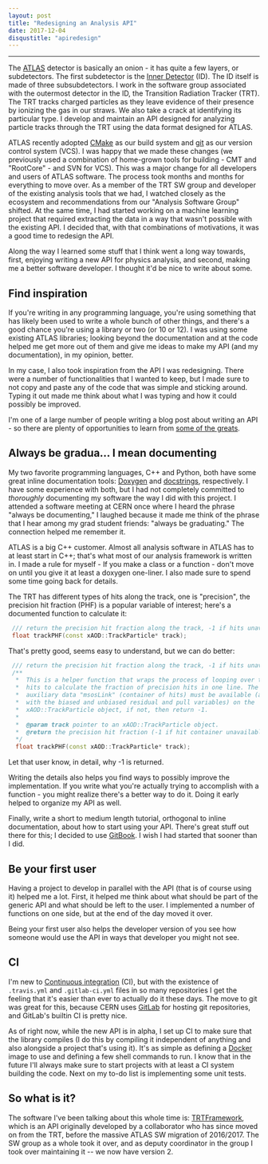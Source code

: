 ```yaml
---
layout: post
title: "Redesigning an Analysis API"
date: 2017-12-04
disqustitle: "apiredesign"
---
```


------

The [ATLAS](https://atlas.cern) detector is basically an onion - it
has quite a few layers, or subdetectors. The first subdetector is the
[Inner Detector](https://atlas.cern/discover/detector/inner-detector)
(ID). The ID itself is made of three subsubdetectors. I work in the
software group associated with the outermost detector in the ID, the
Transition Radiation Tracker (TRT). The TRT tracks charged particles
as they leave evidence of their presence by ionizing the gas in our
straws. We also take a crack at identifying its particular type. I
develop and maintain an API designed for analyzing particle tracks
through the TRT using the data format designed for ATLAS.

ATLAS recently adopted [CMake](https://cmake.org/) as our build system
and [git](https://git-scm.com/) as our version control system (VCS). I
was happy that we made these changes (we previously used a combination
of home-grown tools for building - CMT and "RootCore" - and SVN for
VCS). This was a major change for all developers and users of ATLAS
software. The process took months and months for everything to move
over. As a member of the TRT SW group and developer of the existing
analysis tools that we had, I watched closely as the ecosystem and
recommendations from our "Analysis Software Group" shifted. At the
same time, I had started working on a machine learning project that
required extracting the data in a way that wasn't possible with the
existing API. I decided that, with that combinations of motivations,
it was a good time to redesign the API.

Along the way I learned some stuff that I think went a long way
towards, first, enjoying writing a new API for physics analysis, and
second, making me a better software developer. I thought it'd be nice
to write about some.

## Find inspiration

If you're writing in any programming language, you're using something
that has likely been used to write a whole bunch of other things, and
there's a good chance you're using a library or two (or 10 or 12). I
was using some existing ATLAS libraries; looking beyond the
documentation and at the code helped me get more out of them and give
me ideas to make my API (and my documentation), in my opinion, better.

In my case, I also took inspiration from the API I was
redesigning. There were a number of functionalities that I wanted to
keep, but I made sure to not copy and paste any of the code that was
simple and sticking around. Typing it out made me think about what I
was typing and how it could possibly be improved.

I'm one of a large number of people writing a blog post about writing
an API - so there are plenty of opportunities to learn from [some of
the
greats](https://blog.keras.io/user-experience-design-for-apis.html).

## Always be gradua... I mean documenting

My two favorite programming languages, C++ and Python, both have some
great inline documentation tools:
[Doxygen](http://www.stack.nl/~dimitri/doxygen/) and
[docstrings](https://www.python.org/dev/peps/pep-0257/), respectively.
I have some experience with both, but I had not completely committed
to _thoroughly_ documenting my software the way I did with this
project. I attended a software meeting at CERN once where I heard the
phrase "always be documenting," I laughed because it made me think of
the phrase that I hear among my grad student friends: "always be
graduating." The connection helped me remember it.

ATLAS is a big C++ customer. Almost all analysis software in ATLAS has
to at least start in C++; that's what most of our analysis framework
is written in. I made a rule for myself - If you make a class or a
function - don't move on until you give it at least a doxygen
one-liner. I also made sure to spend some time going back for details.

The TRT has different types of hits along the track, one is
"precision", the precision hit fraction (PHF) is a popular variable of
interest; here's a documented function to calculate it:

```cpp
 /// return the precision hit fraction along the track, -1 if hits unavailable.
 float trackPHF(const xAOD::TrackParticle* track);
```

That's pretty good, seems easy to understand, but we can do better:

```cpp
 /// return the precision hit fraction along the track, -1 if hits unavailable.
 /**
  *  This is a helper function that wraps the process of looping over the
  *  hits to calculate the fraction of precision hits in one line. The
  *  auxiliary data "msosLink" (container of hits) must be available (along
  *  with the biased and unbiased residual and pull variables) on the
  *  xAOD::TrackParticle object, if not, then return -1.
  *
  *  @param track pointer to an xAOD::TrackParticle object.
  *  @return the precision hit fraction (-1 if hit container unavailable)
  */
  float trackPHF(const xAOD::TrackParticle* track);
 ```
 
Let that user know, in detail, why -1 is returned.

Writing the details also helps you find ways to possibly improve the
implementation. If you write what you're actually trying to accomplish
with a function - you might realize there's a better way to do
it. Doing it early helped to organize my API as well. 

Finally, write a short to medium length tutorial, orthogonal to inline
documentation, about how to start using your API. There's great stuff
out there for this; I decided to use
[GitBook](https://www.gitbook.com/). I wish I had started that sooner
than I did.

## Be your first user

Having a project to develop in parallel with the API (that is of
course using it) helped me a lot. First, it helped me think about what
should be part of the generic API and what should be left to the
user. I implemented a number of functions on one side, but at the end
of the day moved it over.

Being your first user also helps the developer version of you see how
someone would use the API in ways that developer you might not see.

## CI

I'm new to [Continuous
integration](https://en.wikipedia.org/wiki/Continuous_integration)
(CI), but with the existence of `.travis.yml` and `.gitlab-ci.yml`
files in so many repositories I get the feeling that it's easier than
ever to actually do it these days. The move to git was great for this,
because CERN uses [GitLab](https://gitlab.com/) for hosting git
repositories, and GitLab's builtin CI is pretty nice. 

As of right now, while the new API is in alpha, I set up CI to make
sure that the library compiles (I do this by compiling it independent
of anything and also alongside a project that's using it). It's as
simple as defining a [Docker](https://www.docker.com/) image to use
and defining a few shell commands to run. I know that in the future
I'll always make sure to start projects with at least a CI system
building the code. Next on my to-do list is implementing some unit
tests.

## So what is it?

The software I've been talking about this whole time is:
[TRTFramework](https://gitlab.cern.ch/atlas-trt-software/TRTFramework),
which is an API originally developed by a collaborator who has since
moved on from the TRT, before the massive ATLAS SW migration of
2016/2017. The SW group as a whole took it over, and as deputy
coordinator in the group I took over maintaining it -- we now have
version 2.
